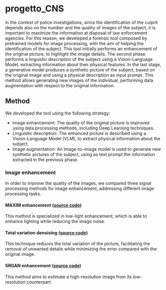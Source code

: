 # progetto_CNS

In the context of police investigations, since the identification of the culprit depends also on the number and the quality of images of the subject, it is important to maximize the information at disposal of law enforcement agencies.
For this reason, we developed a forensic tool composed by pretrained models for image processing, with the aim of helping the identification of the subject.
This tool initially performs an enhancement of the original picture, to highlight the image details.
The second phase performs a linguistic description of the subject using a Vision-Language Model, extracting information about their physical features.
In the last stage, a generative model produces a synthetic picture of the subject, based on the original image and using a physical description as input prompt.
This method allows generating new images of the individual, performing data augmentation with respect to the original information.

## Method

We developed the tool using the following strategy:
  - Image enhancement: The quality of the original picture is improved using data processing methods, including Deep Learning techniques.
  - Linguistic description: The enhanced picture is described using a Vision-Language Model (VLM), to extract physical information about the subject.
  - Image augmentation: An Image-to-image model is used to generate new synthetic pictures of the subject, using as text prompt the information extracted in the previous phase.

### Image enhancement
In order to improve the quality of the images, we compared three signal processing methods for image enhancement, addressing different image processing tasks.

#### MAXIM enhancement ([source code](./models/enhancement_models/MAXIM_enhancement.ipynb))
This method is specialized in low-light enhancement, which is able to enhance lighting while reducing the image noise. 

#### Total variation denoising ([source code](./models/enhancement_models/Total_Variation_Denoising.ipynb))
This technique reduces the total variation of the picture, facilitating the removal of unwanted details while minimizing the error compared with the original image.

#### SRGAN enhancement ([source code](./models/enhancement_models/SRGAN_enhancement.ipynb))
This method aims to estimate a high-resolution image from its low-resolution counterpart.
